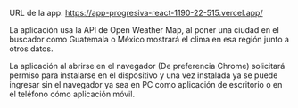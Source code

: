 URL de la app: https://app-progresiva-react-1190-22-515.vercel.app/

La aplicación usa la API de Open Weather Map, al poner una ciudad en el buscador como Guatemala o México mostrará el clima en esa región junto a otros datos.

La aplicación al abrirse en el navegador (De preferencia Chrome) solicitará permiso para instalarse en el dispositivo y una vez instalada ya se puede ingresar sin el navegador ya sea en PC como aplicación de escritorio o en el teléfono cómo aplicación móvil.
